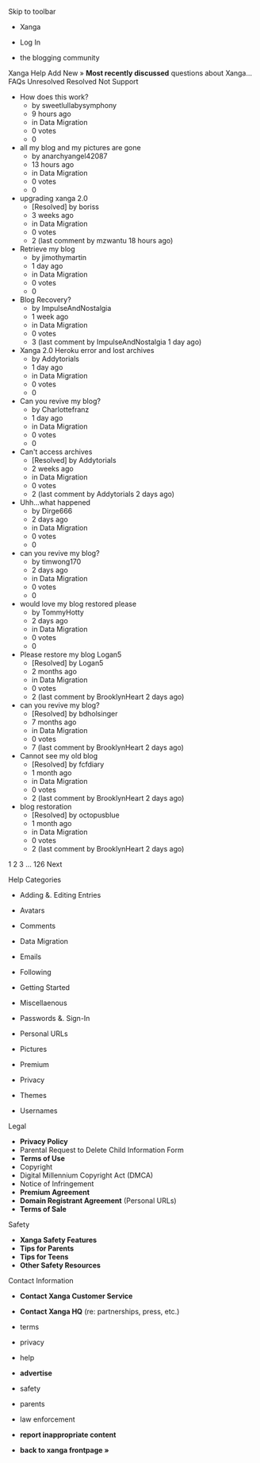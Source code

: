 Skip to toolbar

*   Xanga

*   Log In

*   the blogging community

Xanga Help Add New » **Most recently discussed** questions about Xanga… FAQs Unresolved Resolved Not Support

*   How does this work?
    *   by sweetlullabysymphony
    *   9 hours ago
    *   in Data Migration
    *   0 votes
    *   0
*   all my blog and my pictures are gone
    *   by anarchyangel42087
    *   13 hours ago
    *   in Data Migration
    *   0 votes
    *   0
*   upgrading xanga 2.0
    *   \[Resolved\] by boriss
    *   3 weeks ago
    *   in Data Migration
    *   0 votes
    *   2 (last comment by mzwantu 18 hours ago)
*   Retrieve my blog
    *   by jimothymartin
    *   1 day ago
    *   in Data Migration
    *   0 votes
    *   0
*   Blog Recovery?
    *   by ImpulseAndNostalgia
    *   1 week ago
    *   in Data Migration
    *   0 votes
    *   3 (last comment by ImpulseAndNostalgia 1 day ago)
*   Xanga 2.0 Heroku error and lost archives
    *   by Addytorials
    *   1 day ago
    *   in Data Migration
    *   0 votes
    *   0
*   Can you revive my blog?
    *   by Charlottefranz
    *   1 day ago
    *   in Data Migration
    *   0 votes
    *   0
*   Can't access archives
    *   \[Resolved\] by Addytorials
    *   2 weeks ago
    *   in Data Migration
    *   0 votes
    *   2 (last comment by Addytorials 2 days ago)
*   Uhh...what happened
    *   by Dirge666
    *   2 days ago
    *   in Data Migration
    *   0 votes
    *   0
*   can you revive my blog?
    *   by timwong170
    *   2 days ago
    *   in Data Migration
    *   0 votes
    *   0
*   would love my blog restored please
    *   by TommyHotty
    *   2 days ago
    *   in Data Migration
    *   0 votes
    *   0
*   Please restore my blog Logan5
    *   \[Resolved\] by Logan5
    *   2 months ago
    *   in Data Migration
    *   0 votes
    *   2 (last comment by BrooklynHeart 2 days ago)
*   can you revive my blog?
    *   \[Resolved\] by bdholsinger
    *   7 months ago
    *   in Data Migration
    *   0 votes
    *   7 (last comment by BrooklynHeart 2 days ago)
*   Cannot see my old blog
    *   \[Resolved\] by fcfdiary
    *   1 month ago
    *   in Data Migration
    *   0 votes
    *   2 (last comment by BrooklynHeart 2 days ago)
*   blog restoration
    *   \[Resolved\] by octopusblue
    *   1 month ago
    *   in Data Migration
    *   0 votes
    *   2 (last comment by BrooklynHeart 2 days ago)

1 2 3 ... 126 Next

Help Categories

*   Adding &. Editing Entries
*   Avatars
*   Comments
*   Data Migration
*   Emails
*   Following
*   Getting Started
*   Miscellaenous

*   Passwords &. Sign-In
*   Personal URLs
*   Pictures
*   Premium
*   Privacy
*   Themes
*   Usernames

Legal

*   **Privacy Policy**
*   Parental Request to Delete Child Information Form
*   **Terms of Use**
*   Copyright
*   Digital Millennium Copyright Act (DMCA)
*   Notice of Infringement
*   **Premium Agreement**
*   **Domain Registrant Agreement** (Personal URLs)
*   **Terms of Sale**

Safety

*   **Xanga Safety Features**
*   **Tips for Parents**
*   **Tips for Teens**
*   **Other Safety Resources**

Contact Information

*   **Contact Xanga Customer Service**
*   **Contact Xanga HQ** (re: partnerships, press, etc.)

*   terms
*   privacy
*   help
*   **advertise**

*   safety
*   parents
*   law enforcement
*   **report inappropriate content**

*   **back to xanga frontpage »**